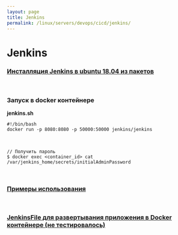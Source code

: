 ```yaml
---
layout: page
title: Jenkins
permalink: /linux/servers/devops/cicd/jenkins/
---
```


# Jenkins

### [Инсталляция Jenkins в ubuntu 18.04 из пакетов](//javadev.org/devtools/cicd/jenkins/install/ubuntu/18.04/)

<br/>

### Запуск в docker контейнере

**jenkins.sh**

```
#!/bin/bash
docker run -p 8080:8080 -p 50000:50000 jenkins/jenkins
```

<br/>

    // Получить пароль
    $ docker exec <container_id> cat /var/jenkins_home/secrets/initialAdminPassword


<br/>

### [Примеры использования](https://github.com/marley-nodejs/Learn-DevOps-CI-CD-with-Jenkins-using-Pipelines-and-Docker)


<br/>

### [JenkinsFile для развертывания приложения в Docker контейнере (не тестировалось)](https://github.com/serg4kostiuk/voting-game/blob/master/Jenkinsfile)